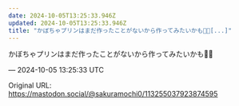 ```yaml
---
date: 2024-10-05T13:25:33.946Z
updated: 2024-10-05T13:25:33.946Z
title: "かぼちゃプリンはまだ作ったことがないから作ってみたいかも🎃🍮[...]"
---
```


<p>かぼちゃプリンはまだ作ったことがないから作ってみたいかも🎃🍮</p>

&mdash; 2024-10-05 13:25:33 UTC

Original URL: https://mastodon.social/@sakuramochi0/113255037923874595
